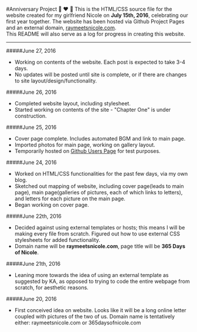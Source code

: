 #Anniversary Project :rabbit: :heart: :pig: 
This is the HTML/CSS source file for the website created for my girlfriend Nicole on **July 15th, 2016**, celebrating our first year together. The website has been hosted via Github Project Pages and an external domain, [raymeetsnicole.com](https://yrsong.github.io/Ray-Meets-Nicole).    
This README will also serve as a log for progress in creating this website.

---
#####June 27, 2016
+ Working on contents of the website. Each post is expected to take 3-4 days.
+ No updates will be posted until site is complete, or if there are changes to site layout/design/functionality.

#####June 26, 2016
+ Completed website layout, including stylesheet.
+ Started working on contents of the site - "Chapter One" is under construction.

#####June 25, 2016
+ Cover page complete. Includes automated BGM and link to main page. 
+ Imported photos for main page, working on gallery layout.
+ Temporarily hosted on [Github Users Page](https://yrsong15.github.io/) for test purposes.

#####June 24, 2016
+ Worked on HTML/CSS functionalities for the past few days, via my own blog.
+ Sketched out mapping of website, including cover page(leads to main page), main page(galleries of pictures, each of which links to letters), and letters for each picture on the main page.
+ Began working on cover page.

#####June 22th, 2016
+ Decided against using external templates or hosts; this means I will be making every file from scratch. Figured out how to use external CSS stylesheets for added functionality.
+ Domain name will be **raymeetsnicole.com**, page title will be **365 Days of Nicole**.

#####June 21th, 2016
+ Leaning more towards the idea of using an external template as suggested by KA, as opposed to trying to code the entire webpage from scratch, for aesthetic reasons.    


#####June 20, 2016
+ First conceived idea on website. Looks like it will be a long online letter coupled with pictures of the two of us. Domain name is tentatively either: raymeetsnicole.com or 365daysofnicole.com
